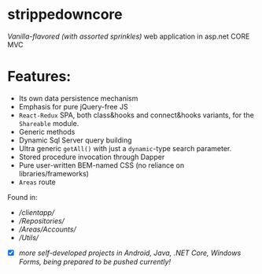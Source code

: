 # strippedowncore
*Vanilla-flavored (with assorted sprinkles)* web application in asp.net CORE MVC
# Features:
- Its own data persistence mechanism
- Emphasis for pure jQuery-free JS
- `React-Redux` SPA, both class&hooks and connect&hooks variants, for the `Shareable` module.
- Generic methods
- Dynamic Sql Server query building
- Ultra generic `getAll()` with just a `dynamic`-type search parameter.
- Stored procedure invocation through Dapper
- Pure user-written BEM-named CSS (no reliance on libraries/frameworks)
- `Areas` route

Found in:
- */clientapp/*
- */Repositories/*
- */Areas/Accounts/*
- */Utils/*

- [x] *more self-developed projects in Android, Java, .NET Core, Windows Forms, being prepared to be pushed currently!*
